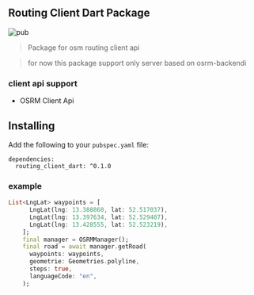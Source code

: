 ## Routing Client Dart Package
![pub](https://img.shields.io/badge/pub-v0.1.0-orange)


> Package for osm routing client api 

> for now this package support only server based on osrm-backendi

### client api support

* OSRM Client Api

## Installing

Add the following to your `pubspec.yaml` file:

    dependencies:
      routing_client_dart: ^0.1.0


### example 

```dart
List<LngLat> waypoints = [
      LngLat(lng: 13.388860, lat: 52.517037),
      LngLat(lng: 13.397634, lat: 52.529407),
      LngLat(lng: 13.428555, lat: 52.523219),
    ];
    final manager = OSRMManager();
    final road = await manager.getRoad(
      waypoints: waypoints,
      geometrie: Geometries.polyline,
      steps: true,
      languageCode: "en",
    );
```
